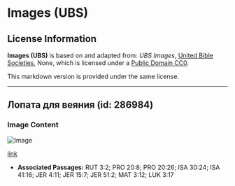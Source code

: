 # Images (UBS)

## License Information

**Images (UBS)** is based on and adapted from: _UBS Images_, [United Bible Societies](https://unitedbiblesocieties.org/), None, which is licensed under a [Public Domain CC0](https://creativecommons.org/public-domain/cc0/).

This markdown version is provided under the same license.



--------------------------------

## Лопата для веяния (id: 286984)

### Image Content

![Image](https://cdn.aquifer.bible/aquifer-content/resources/Media/WEB-0326_winnowing_shovel.jpg)

[link](https://cdn.aquifer.bible/aquifer-content/resources/Media/WEB-0326_winnowing_shovel.jpg)

* **Associated Passages:** RUT 3:2; PRO 20:8; PRO 20:26; ISA 30:24; ISA 41:16; JER 4:11; JER 15:7; JER 51:2; MAT 3:12; LUK 3:17

